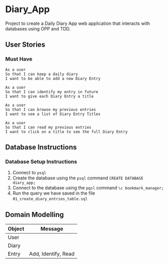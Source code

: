 # Diary_App
Project to create a Daily Diary App web application that interacts with databases using OPP and TDD.

## User Stories

### Must Have

```
As a user
So that I can keep a daily diary
I want to be able to add a new Diary Entry
```

```
As a user
So that I can identify my entry in future
I want to give each Diary Entry a title
```

```
As a user
So that I can browse my previous entries
I want to see a list of Diary Entry Titles
```

```
As a user
So that I can read my previous entries
I want to click on a title to see the full Diary Entry
```

## Database Instructions

### Database Setup Instructions

1. Connect to `psql`
2. Create the database using the `psql` command `CREATE DATABASE diary_app;`
3. Connect to the database using the `pqsl` command `\c bookmark_manager;`
4. Run the query we have saved in the file `01_create_diary_entries_table.sql`

## Domain Modelling

| Object | Message             |
|--------|---------------------|
| User   |                     |
| Diary  |                     |
| Entry  | Add, Identify, Read |
